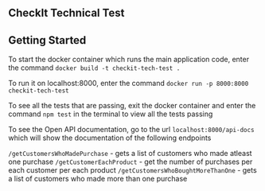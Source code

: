 ## CheckIt Technical Test

## Getting Started 
To start the docker container which runs the main application code, enter the command `docker build -t checkit-tech-test .` 

To run it on localhost:8000, enter the command `docker run -p 8000:8000 checkit-tech-test`

To see all the tests that are passing, exit the docker container and enter the command `npm test` in the terminal to view all the tests passing

To see the Open API documentation, go to the url `localhost:8000/api-docs` which will show the documentation of the following endpoints

`/getCustomersWhoMadePurchase` - gets a list of customers who made atleast one purchase
`/getCustomerEachProduct` - get the number of purchases per each customer per each product
`/getCustomersWhoBoughtMoreThanOne` - gets a list of customers who made more than one purchase

